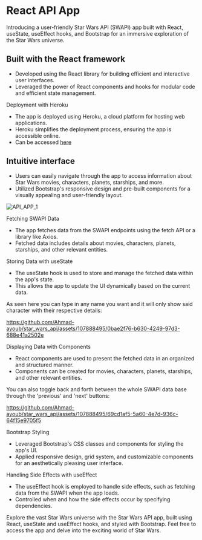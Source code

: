 # React API App
Introducing a user-friendly Star Wars API (SWAPI) app built with React, useState, useEffect hooks, and Bootstrap for an immersive exploration of the Star Wars universe.

## Built with the React framework
* Developed using the React library for building efficient and interactive user interfaces.
* Leveraged the power of React components and hooks for modular code and efficient state management.

Deployment with Heroku
* The app is deployed using Heroku, a cloud platform for hosting web applications.
* Heroku simplifies the deployment process, ensuring the app is accessible online.
* Can be accessed [here](https://thawing-sierra-59697.herokuapp.com/)

## Intuitive interface
* Users can easily navigate through the app to access information about Star Wars movies, characters, planets, starships, and more.
* Utilized Bootstrap's responsive design and pre-built components for a visually appealing and user-friendly layout.

![API_APP_1](https://github.com/Ahmad-ayoub/star_wars_api/assets/107888495/4df48f49-4295-4ca8-b6fe-59d503405a08)

Fetching SWAPI Data
* The app fetches data from the SWAPI endpoints using the fetch API or a library like Axios.
* Fetched data includes details about movies, characters, planets, starships, and other relevant entities.

Storing Data with useState
* The useState hook is used to store and manage the fetched data within the app's state.
* This allows the app to update the UI dynamically based on the current data.

As seen here you can type in any name you want and it will only show said character with their respective details:

https://github.com/Ahmad-ayoub/star_wars_api/assets/107888495/0bae2f76-b630-4249-97d3-688e41a2502e

Displaying Data with Components
* React components are used to present the fetched data in an organized and structured manner.
* Components can be created for movies, characters, planets, starships, and other relevant entities.

You can also toggle back and forth between the whole SWAPI data base through the 'previous' and 'next' buttons:

https://github.com/Ahmad-ayoub/star_wars_api/assets/107888495/69cd1af5-5a60-4e7d-936c-64f15e9705f5

Bootstrap Styling
* Leveraged Bootstrap's CSS classes and components for styling the app's UI.
* Applied responsive design, grid system, and customizable components for an aesthetically pleasing user interface.

Handling Side Effects with useEffect
* The useEffect hook is employed to handle side effects, such as fetching data from the SWAPI when the app loads.
* Controlled when and how the side effects occur by specifying dependencies.

Explore the vast Star Wars universe with the Star Wars API app, built using React, useState and useEffect hooks, and styled with Bootstrap. Feel free to access the app and delve into the exciting world of Star Wars.
